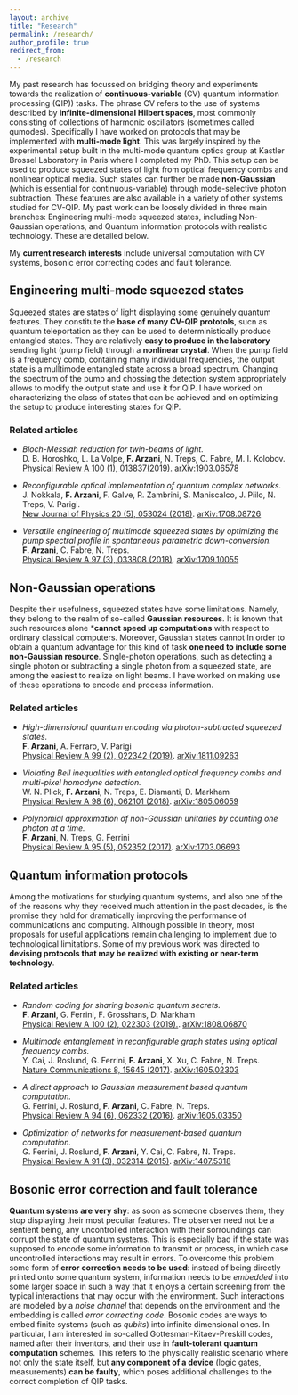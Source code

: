 ```yaml
---
layout: archive
title: "Research"
permalink: /research/
author_profile: true
redirect_from:
  - /research
---
```


My past research has focussed on bridging theory and experiments towards the realization of **continuous-variable** (CV) quantum information processing (QIP)) tasks. The phrase CV refers to the use of systems described by **infinite-dimensional Hilbert spaces**, most commonly consisting of collections of harmonic oscillators (sometimes called qumodes). 
Specifically I have worked on protocols that may be implemented with **multi-mode light**. This was largely inspired by the experimental setup built in the multi-mode quantum optics group at Kastler Brossel Laboratory in Paris where I completed my PhD. This setup can be used to produce squeezed states of light from optical frequency combs and nonlinear optical media. 
Such states can further be made **non-Gaussian** (which is essential for continuous-variable) through mode-selective photon subtraction.
These features are also available in a variety of other systems studied for CV-QIP. My past work can be loosely divided in three main branches: Engineering multi-mode squeezed states, including Non-Gaussian operations, and Quantum information protocols with realistic technology. These are detailed below.

My **current research interests** include universal computation with CV systems, bosonic error correcting codes and fault tolerance.


## Engineering multi-mode squeezed states

Squeezed states are states of light displaying some genuinely quantum features. They constitute the **base of many CV-QIP prototols**, sucn as quantum teleportation as they can be used to deterministically produce entangled states. They are relatively **easy to produce in the laboratory** sending light (pump field) through a **nonlinear crystal**. 
When the pump field is a frequency comb, containing many individual frequencies, the output state is a mulltimode entangled state across a broad spectrum. Changing the spectrum of the pump and chossing the detection system appropriately allows to modify the output state and use it for QIP. 
I have worked on characterizing the class of states that can be achieved and on optimizing the setup to produce interesting states for QIP.

### Related articles

* _Bloch-Messiah reduction for twin-beams of light._  
 D. B. Horoshko, L. La Volpe, **F. Arzani**, N. Treps, C. Fabre, M. I. Kolobov.  
 [Physical Review A 100 (1), 013837(2019)](https://journals.aps.org/pra/abstract/10.1103/PhysRevA.100.013837). [arXiv:1903.06578](https://arxiv.org/abs/1903.06578)
 

* _Reconfigurable optical implementation of quantum complex networks._   
 J. Nokkala, **F. Arzani**, F. Galve, R. Zambrini, S. Maniscalco, J. Piilo, N. Treps, V. Parigi.  
 [New Journal of Physics 20 (5), 053024 (2018)](http://iopscience.iop.org/article/10.1088/1367-2630/aabc77/meta). [arXiv:1708.08726](https://arxiv.org/abs/1708.08726) 

* _Versatile engineering of multimode squeezed states by optimizing the pump spectral profile in spontaneous parametric down-conversion._   
 **F. Arzani**, C. Fabre, N. Treps.   
 [Physical Review A 97 (3), 033808 (2018)](https://journals.aps.org/pra/abstract/10.1103/PhysRevA.97.033808).  [arXiv:1709.10055](https://arxiv.org/abs/1709.10055)
 
 
## Non-Gaussian operations

Despite their usefulness, squeezed states have some limitations. Namely, they belong to the realm of so-called **Gaussian resources**. It is known that such resources alone ***cannot speed up computations** with respect to ordinary classical computers. Moreover, Gaussian states cannot 
In order to obtain a quantum advantage for this kind of task **one need to include some non-Gaussian resource**. Single-photon operations, such as detecting a single photon or subtracting a single photon from a squeezed state, are among the easiest to realize on light beams. 
I have worked on making use of these operations to encode and process information. 

### Related articles

* _High-dimensional quantum encoding via photon-subtracted squeezed states._  
 **F. Arzani**,  A. Ferraro, V. Parigi  
 [Physical Review A 99 (2), 022342 (2019)](https://journals.aps.org/pra/abstract/10.1103/PhysRevA.99.022342). [arXiv:1811.09263](https://arxiv.org/abs/1811.09263)

* _Violating Bell inequalities with entangled optical frequency combs and multi-pixel homodyne detection._  
 W. N. Plick, **F. Arzani**, N. Treps, E. Diamanti, D. Markham  
 [Physical Review A 98 (6), 062101 (2018)](https://journals.aps.org/pra/abstract/10.1103/PhysRevA.98.062101). [arXiv:1805.06059](https://arxiv.org/abs/1805.06059)
 
* _Polynomial approximation of non-Gaussian unitaries by counting one photon at a time._  
 **F. Arzani**, N. Treps, G. Ferrini  
 [Physical Review A 95 (5), 052352 (2017)](https://journals.aps.org/pra/abstract/10.1103/PhysRevA.95.052352). [arXiv:1703.06693](https://arxiv.org/abs/1703.06693)
 
 
## Quantum information protocols

Among the motivations for studying quantum systems, and also one of the of the reasons why they received much attention in the past decades, is the promise they hold for dramatically improving the performance of communications and computing. 
Although possible in theory, most proposals for useful applications remain challenging to implement due to technological limitations. 
Some of my previous work was directed to **devising protocols that may be realized with existing or near-term technology**. 

### Related articles

* _Random coding for sharing bosonic quantum secrets._  
 **F. Arzani**,  G. Ferrini, F. Grosshans, D. Markham  
 [Physical Review A 100 (2), 022303 (2019).](https://journals.aps.org/pra/abstract/10.1103/PhysRevA.100.022303). [arXiv:1808.06870](https://arxiv.org/abs/1808.06870})

* _Multimode entanglement in reconfigurable graph states using optical frequency combs._  
 Y. Cai, J. Roslund, G. Ferrini, **F. Arzani**, X. Xu, C. Fabre, N. Treps.  
[Nature Communications 8, 15645 (2017)](https://www.nature.com/articles/ncomms15645). [arXiv:1605.02303](https://arxiv.org/abs/1605.02303)

* _A direct approach to Gaussian measurement based quantum computation._  
 G. Ferrini, J. Roslund, **F. Arzani**, C. Fabre, N. Treps.  
 [Physical Review A 94 (6), 062332 (2016)](https://journals.aps.org/pra/abstract/10.1103/PhysRevA.94.062332). [arXiv:1605.03350](https://arxiv.org/abs/1605.03350)
 
 * _Optimization of networks for measurement-based quantum computation._   
 G. Ferrini, J. Roslund, **F. Arzani**, Y. Cai, C. Fabre, N. Treps.     
 [Physical Review A 91 (3), 032314 (2015)](http://journals.aps.org/pra/abstract/10.1103/PhysRevA.91.032314). [arXiv:1407.5318](https://arxiv.org/abs/1407.5318)
 

## Bosonic error correction and fault tolerance

**Quantum systems are very shy**: as soon as someone observes them, they stop displaying their most peculiar features. The observer need not be a sentient being, any uncontrolled interaction with their sorroundings can corrupt the state of quantum systems. This is especially bad if the state was supposed to encode some information to transmit or process, in which case uncontrolled interactions may result in errors.
To overcome this problem some form of **error correction needs to be used**: instead of being directly printed onto some quantum system, information needs to be _embedded_ into some larger space in such a way that it enjoys a certain screening from the typical interactions that may occur with the environment.
Such interactions are modeled by a _noise channel_ that depends on the environment and the embedding is called _error correcting code_. Bosonic codes are ways to embed finite systems (such as _qubits_) into infinite dimensional ones. 
In particular, I am interested in so-called Gottesman-Kitaev-Preskill codes, named after their inventors, and their use in **fault-tolerant quantum computation** schemes. 
This refers to the physically realistic scenario where not only the state itself, but **any component of a device** (logic gates, measurements) **can be faulty**, which poses additional challenges to the correct completion of QIP tasks. 
